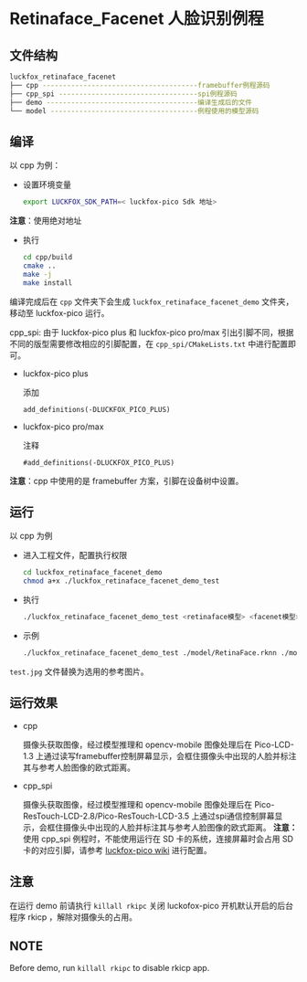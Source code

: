 # Retinaface_Facenet 人脸识别例程

## 文件结构

```bash
luckfox_retinaface_facenet
├── cpp --------------------------------------framebuffer例程源码
├── cpp_spi ----------------------------------spi例程源码
├── demo -------------------------------------编译生成后的文件
└── model ------------------------------------例程使用的模型源码
```

## 编译
以 cpp 为例：
+ 设置环境变量

    ```bash
    export LUCKFOX_SDK_PATH=< luckfox-pico Sdk 地址>
    ```

**注意**：使用绝对地址

+ 执行

    ```bash
    cd cpp/build
    cmake ..
    make -j
    make install
    ```

编译完成后在 `cpp` 文件夹下会生成 `luckfox_retinaface_facenet_demo` 文件夹，移动至 luckfox-pico 运行。

cpp_spi:
由于 luckfox-pico plus 和 luckfox-pico pro/max 引出引脚不同，根据不同的版型需要修改相应的引脚配置，在 `cpp_spi/CMakeLists.txt` 中进行配置即可。
+ luckfox-pico plus

    添加
    ```
    add_definitions(-DLUCKFOX_PICO_PLUS)
    ```
+ luckfox-pico pro/max

    注释
    ```
    #add_definitions(-DLUCKFOX_PICO_PLUS)
    ```
**注意**：cpp 中使用的是 framebuffer 方案，引脚在设备树中设置。
## 运行
以 cpp 为例
+ 进入工程文件，配置执行权限

    ```bash
    cd luckfox_retinaface_facenet_demo
    chmod a+x ./luckfox_retinaface_facenet_demo_test
    ```

+ 执行

    ```bash
    ./luckfox_retinaface_facenet_demo_test <retinaface模型> <facenet模型> <参考图像>
    ```

+ 示例

    ```bash
    ./luckfox_retinaface_facenet_demo_test ./model/RetinaFace.rknn ./model/mobilefacenet.rknn ./test.jpg
    ```

`test.jpg` 文件替换为选用的参考图片。

## 运行效果
+ cpp

    摄像头获取图像，经过模型推理和 opencv-mobile 图像处理后在 Pico-LCD-1.3 上通过读写framebuffer控制屏幕显示，会框住摄像头中出现的人脸并标注其与参考人脸图像的欧式距离。
+ cpp_spi

    摄像头获取图像，经过模型推理和 opencv-mobile 图像处理后在 Pico-ResTouch-LCD-2.8/Pico-ResTouch-LCD-3.5 上通过spi通信控制屏幕显示，会框住摄像头中出现的人脸并标注其与参考人脸图像的欧式距离。
**注意：** 使用 cpp_spi 例程时，不能使用运行在 SD 卡的系统，连接屏幕时会占用 SD 卡的对应引脚，请参考 [luckfox-pico wiki](https://wiki.luckfox.com/Luckfox-Pico/Luckfox-Pico-ResTouch-LCD/) 进行配置。


## 注意
在运行 demo 前请执行 `killall rkipc` 关闭 luckofox-pico 开机默认开启的后台程序 rkicp ，解除对摄像头的占用。

## NOTE
Before demo, run `killall rkipc` to disable rkicp app.

